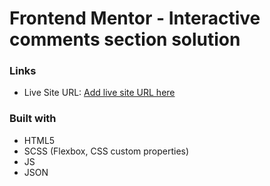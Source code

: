 # Frontend Mentor - Interactive comments section solution

### Links

- Live Site URL: [Add live site URL here](https://your-live-site-url.com)

### Built with

- HTML5
- SCSS (Flexbox, CSS custom properties)
- JS
- JSON

